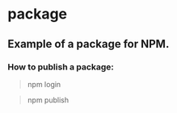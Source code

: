 # package
## Example of a package for NPM.
### How to publish a package:
> npm login

> npm publish
